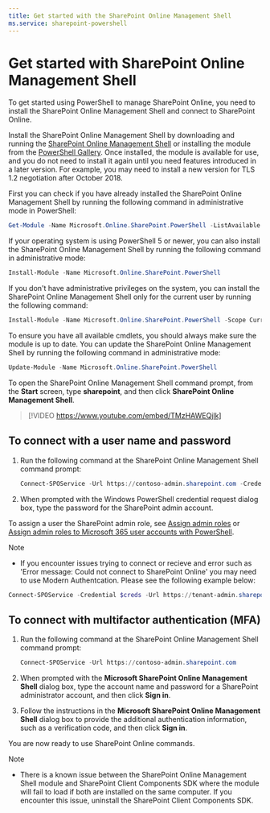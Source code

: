 ```yaml
---
title: Get started with the SharePoint Online Management Shell
ms.service: sharepoint-powershell
---
```


# Get started with SharePoint Online Management Shell #

To get started using PowerShell to manage SharePoint Online, you need to install the SharePoint Online Management Shell and connect to SharePoint Online.

Install the SharePoint Online Management Shell by downloading and running the [SharePoint Online Management Shell](https://go.microsoft.com/fwlink/p/?LinkId=255251) or installing the module from the [PowerShell Gallery](https://www.powershellgallery.com/packages/Microsoft.Online.SharePoint.PowerShell/). Once installed, the module is available for use, and you do not need to install it again until you need features introduced in a later version. For example, you may need to install a new version for TLS 1.2 negotiation after October 2018.

First you can check if you have already installed the SharePoint Online Management Shell by running the following command in administrative mode in PowerShell:

```powershell
Get-Module -Name Microsoft.Online.SharePoint.PowerShell -ListAvailable | Select Name,Version
```

If your operating system is using PowerShell 5 or newer, you can also install the SharePoint Online Management Shell by running the following command in administrative mode:

```powershell
Install-Module -Name Microsoft.Online.SharePoint.PowerShell
```

If you don't have administrative privileges on the system, you can install the SharePoint Online Management Shell only for the current user by running the following command: 

```powershell
Install-Module -Name Microsoft.Online.SharePoint.PowerShell -Scope CurrentUser
```

To ensure you have all available cmdlets, you should always make sure the module is up to date. You can update the SharePoint Online Management Shell by running the following command in administrative mode:

```powershell
Update-Module -Name Microsoft.Online.SharePoint.PowerShell
```

To open the SharePoint Online Management Shell command prompt, from the **Start** screen, type **sharepoint**, and then click **SharePoint Online Management Shell**.

> [!VIDEO https://www.youtube.com/embed/TMzHAWEQjlk]

## To connect with a user name and password

1. Run the following command at the SharePoint Online Management Shell command prompt:

   ```powershell
   Connect-SPOService -Url https://contoso-admin.sharepoint.com -Credential admin@contoso.com
   ```

2. When prompted with the Windows PowerShell credential request dialog box, type the password for the SharePoint admin account.

To assign a user the SharePoint admin role, see [Assign admin roles](/microsoft-365/admin/add-users/assign-admin-roles) or [Assign admin roles to Microsoft 365 user accounts with PowerShell](/microsoft-365/enterprise/assign-roles-to-user-accounts-with-microsoft-365-powershell).

> [!NOTE]
>
> - If you encounter issues trying to connect or recieve and error such as 'Error message: Could not connect to SharePoint Online' you may need to use Modern Authentcation. Please see the following example below: 

  ```powershell
  Connect-SPOService -Credential $creds -Url https://tenant-admin.sharepoint.com -ModernAuth $true -AuthenticationUrl https://login.microsoftonline.com/organizations
   ```

## To connect with multifactor authentication (MFA)

1. Run the following command at the SharePoint Online Management Shell command prompt:

   ```powershell
   Connect-SPOService -Url https://contoso-admin.sharepoint.com
   ```

2. When prompted with the **Microsoft SharePoint Online Management Shell** dialog box, type the account name and password for a SharePoint administrator account, and then click **Sign in**.

3. Follow the instructions in the **Microsoft SharePoint Online Management Shell** dialog box to provide the additional authentication information, such as a verification code, and then click **Sign in**.

You are now ready to use SharePoint Online commands.

> [!NOTE]
>
> - There is a known issue between the SharePoint Online Management Shell module and SharePoint Client Components SDK where the module will fail to load if both are installed on the same computer. If you encounter this issue, uninstall the SharePoint Client Components SDK.
